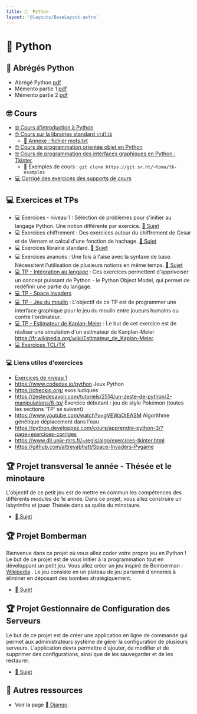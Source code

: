 ```yaml
---
title: 󰌠  Python
layout: '@layouts/BaseLayout.astro'
---
```


# 󰌠  Python

## 󰌠 Abrégés Python

- Abrégé Python [pdf](/cours/python/abregepython.pdf)
- Mémento partie 1 [pdf](/cours/python/Partie_1_memento_Python_3.pdf)
- Mémento partie 2 [pdf](/cours/python/Partie_2_memento_Python_3.pdf)

## 🤓 Cours

- [🤓 Cours d'introduction à Python](/python/cours-niveau1)
- [🤓 Cours sur la librairies standard `stdlib`](/python/cours-stdlib)
  - [📄 Annexe : fichier mots.txt](/cours/python/mots.txt)
- [🤓 Cours de programmation orientée objet en Python](/python/cours-poo)
- [🤓 Cours de programmation des interfaces graphiques en Python : Tkinter](/python/cours-tkinter)
  -  Exemples de cours : `git clone https://git.sr.ht/~toma/tk-examples`
- [💻 Corrigé des exercices des supports de cours](/python/exos-cours-corrige)

## 💻  Exercices et TPs

- 💻 Exercices - niveau 1 : Sélection de problèmes pour s'initier au langage Python. Une notion différente par exercice. [📄 Sujet](/python/exos-niv1)
- 💻 Exercices chiffrement : Des exercices autour du chiffrement de Cesar et de Vernam et calcul d'une fonction de hachage. [📄 Sujet](/python/exos-chiffrement)
- 💻 Exercices librairie standard. [📄 Sujet](/python/exos-stdlib)
- 💻 Exercices avancés : Une fois à l'aise avec la syntaxe de base. Nécessitent l'utilisation de plusieurs notions en même temps. [📄 Sujet](/python/exos-avance)
- [💻 TP - Intégration au langage](/python/tp-integration-langage) : Ces exercices permettent d'apprivoiser un concept puissant de Python - le Python Object Model, qui permet de redéfinir une partie du langage.
- [💻 TP - Space Invaders](/python/tp-space_invaders)
- [💻 TP - Jeu du moulin](/python/tp-moulin) : L'objectif de ce TP est de programmer une interface graphique pour le jeu du moulin entre joueurs humains ou contre l'ordinateur.
- [💻 TP - Estimateur de Kaplan-Meier](/python/kaplan-meier) : Le but de cet exercice est de réaliser une simulation d'un estimateur de Kanplan-Meier <https://fr.wikipedia.org/wiki/Estimateur_de_Kaplan-Meier>.
- [💻 Exercices TCL/TK](/python/exos-tk)

### 💻 Liens utiles d'exercices

- [Exercices de niveau 1](https://supports.uptime-formation.fr/03-python/partie-1/exos-1/)
- <https://www.codedex.io/python> Jeux Python
- <https://checkio.org/> exos ludiques
- <https://zestedesavoir.com/tutoriels/2514/un-zeste-de-python/2-manipulations/6-tp/> Exercice débutant : jeu de style Pokémon (toutes les sections 'TP' se suivent)
- <https://www.youtube.com/watch?v=gVEWaOtEASM> Algorithme génétique déplacement dans l'eau
- <https://python.developpez.com/cours/apprendre-python-3/?page=exercices-corriges>
- <https://www.dil.univ-mrs.fr/~regis/algo/exercices-tkinter.html>
- <https://github.com/attreyabhatt/Space-Invaders-Pygame>

## 🏆 Projet transversal 1e année - Thésée et le minotaure

L'objectif de ce petit jeu est de mettre en commun les compétences des différents modules de 1e année. Dans ce projet, vous allez construire un labyrinthe et jouer Thésée dans sa quête du minotaure.

- [📄 Sujet](/python/projet-transversal-labyrinthe)

## 🏆 Projet Bomberman

Bienvenue dans ce projet où vous allez coder votre propre jeu en Python ! Le but de ce projet est de vous initier à la programmation tout en développant un petit jeu. Vous allez créer un jeu inspiré de Bomberman : [Wikipedia](https://en.wikipedia.org/wiki/Bomberman) . Le jeu consiste en un plateau de jeu parsemé d'ennemis à éliminer en déposant des bombes stratégiquement.

- [📄 Sujet](/python/projet-bomberman)

## 🏆 Projet Gestionnaire de Configuration des Serveurs

Le but de ce projet est de créer une application en ligne de commande qui permet aux administrateurs système de gérer la configuration de plusieurs serveurs. L'application devra permettre d'ajouter, de modifier et de supprimer des configurations, ainsi que de les sauvegarder et de les restaurer.

- [📄 Sujet](/python/projet-gestion_configs)

## 🚀 Autres ressources

- Voir la page [  Django](/django).
